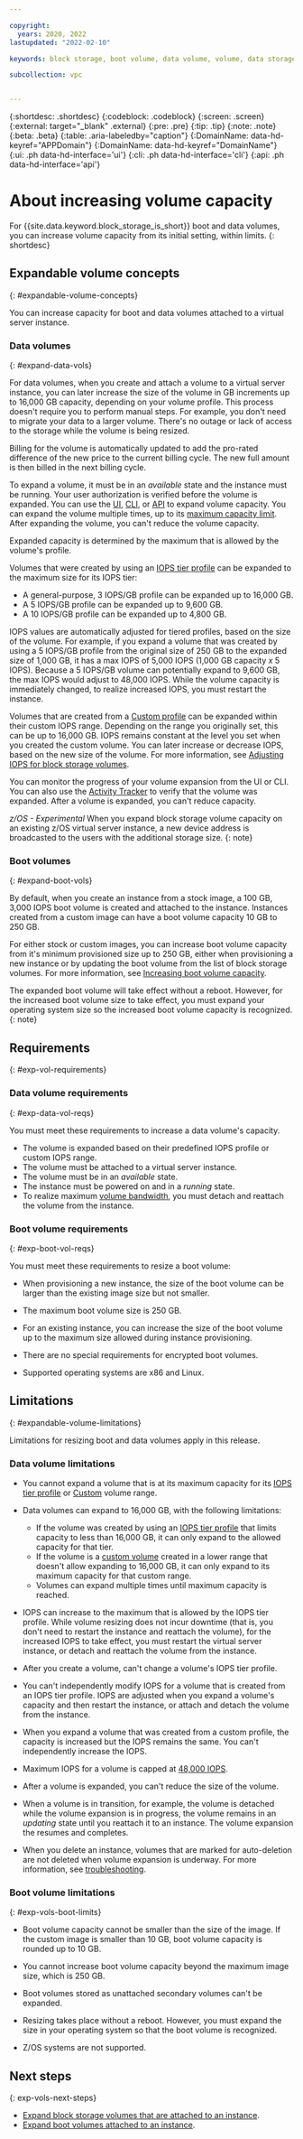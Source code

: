```yaml
---

copyright:
  years: 2020, 2022
lastupdated: "2022-02-10"

keywords: block storage, boot volume, data volume, volume, data storage, virtual server instance, instance, expandable volume

subcollection: vpc


---
```


{:shortdesc: .shortdesc}
{:codeblock: .codeblock}
{:screen: .screen}
{:external: target="_blank" .external}
{:pre: .pre}
{:tip: .tip}
{:note: .note}
{:beta: .beta}
{:table: .aria-labeledby="caption"}
{:DomainName: data-hd-keyref="APPDomain"}
{:DomainName: data-hd-keyref="DomainName"}
{:ui: .ph data-hd-interface='ui'}
{:cli: .ph data-hd-interface='cli'}
{:api: .ph data-hd-interface='api'}

# About increasing volume capacity

For {{site.data.keyword.block_storage_is_short}} boot and data volumes, you can increase volume capacity from its initial setting, within limits.
{: shortdesc}
 
## Expandable volume concepts
{: #expandable-volume-concepts}

You can increase capacity for boot and data volumes attached to a virtual server instance.

### Data volumes
{: #expand-data-vols}

For data volumes, when you create and attach a volume to a virtual server instance, you can later increase the size of the volume in GB increments up to 16,000 GB capacity, depending on your volume profile. This process doesn't require you to perform manual steps. For example, you don't need to migrate your data to a larger volume. There's no outage or lack of access to the storage while the volume is being resized.

Billing for the volume is automatically updated to add the pro-rated difference of the new price to the current billing cycle. The new full amount is then billed in the next billing cycle.

To expand a volume, it must be in an _available_ state and the instance must be running. Your user authorization is verified before the volume is expanded. You can use the [UI](#expand-vpc-volumes-ui), [CLI](#expand-vpc-volumes-cli), or [API](#expand-vpc-volumes-api) to expand volume capacity. You can expand the volume multiple times, up to its [maximum capacity limit](#exp-vols-capacity-IOPs-limitations). After expanding the volume, you can't reduce the volume capacity.

Expanded capacity is determined by the maximum that is allowed by the volume's profile.

Volumes that were created by using an [IOPS tier profile](/docs/vpc?topic=vpc-block-storage-profiles#tiers-beta) can be expanded to the maximum size for its IOPS tier:

* A general-purpose, 3 IOPS/GB profile can be expanded up to 16,000 GB.
* A 5 IOPS/GB profile can be expanded up to 9,600 GB.
* A 10 IOPS/GB profile can be expanded up to 4,800 GB.

IOPS values are automatically adjusted for tiered profiles, based on the size of the volume. For example, if you expand a volume that was created by using a 5 IOPS/GB profile from the original size of 250 GB to the expanded size of 1,000 GB, it has a max IOPS of 5,000 IOPS (1,000 GB capacity _x_ 5 IOPS). Because a 5 IOPS/GB volume can potentially expand to 9,600 GB, the max IOPS would adjust to 48,000 IOPS. While the volume capacity is immediately changed, to realize increased IOPS, you must restart the instance.

Volumes that are created from a [Custom profile](/docs/vpc?topic=vpc-block-storage-profiles#custom) can be expanded within their custom IOPS range. Depending on the range you originally set, this can be up to 16,000 GB. IOPS remains constant at the level you set when you created the custom volume. You can later increase or decrease IOPS, based on the new size of the volume. For more information, see [Adjusting IOPS for block storage volumes](/docs/vpc?topic=vpc-adjusting-volume-iops).

You can monitor the progress of your volume expansion from the UI or CLI. You can also use the [Activity Tracker](/docs/vpc?topic=vpc-at-events) to verify that the volume was expanded. After a volume is expanded, you can't reduce capacity.

*z/OS - Experimental* When you expand block storage volume capacity on an existing z/OS virtual server instance, a new device address is broadcasted to the users with the additional storage size.
{: note}

### Boot volumes
{: #expand-boot-vols}

By default, when you create an instance from a stock image, a 100 GB, 3,000 IOPS boot volume is created and attached to the instance. Instances created from a custom image can have a boot volume capacity 10 GB to 250 GB. 

For either stock or custom images, you can increase boot volume capacity from it's minimum provisioned size up to 250 GB, either when provisioning a new instance or by updating the boot volume from the list of block storage volumes. For more information, see [Increasing boot volume capacity](/docs/vpc?topic=vpc-resize-boot-volumes).

The expanded boot volume will take effect without a reboot. However, for the increased boot volume size to take effect, you must expand your operating system size so the increased boot volume capacity is recognized.
{: note}

## Requirements
{: #exp-vol-requirements}

### Data volume requirements
{: #exp-data-vol-reqs}

You must meet these requirements to increase a data volume's capacity.

* The volume is expanded based on their predefined IOPS profile or custom IOPS range.
* The volume must be attached to a virtual server instance.
* The volume must be in an _available_ state.
* The instance must be powered on and in a _running_ state.
* To realize maximum [volume bandwidth](/docs/vpc?topic=vpc-block-storage-bandwidth), you must detach and reattach the volume from the instance.

### Boot volume requirements
{: #exp-boot-vol-reqs}

You must meet these requirements to resize a boot volume:

* When provisioning a new instance, the size of the boot volume can be larger than the existing image size but not smaller.

* The maximum boot volume size is 250 GB.

* For an existing instance, you can increase the size of the boot volume up to the maximum size allowed during instance provisioning.
* There are no special requirements for encrypted boot volumes.
* Supported operating systems are x86 and Linux.

## Limitations
{: #expandable-volume-limitations}

Limitations for resizing boot and data volumes apply in this release.

### Data volume limitations

* You cannot expand a volume that is at its maximum capacity for its [IOPS tier profile](/docs/vpc?topic=vpc-block-storage-profiles#tiers-beta) or [Custom](/docs/vpc?topic=vpc-block-storage-profiles#custom) volume range.

* Data volumes can expand to 16,000 GB, with the following limitations:
    * If the volume was created by using an [IOPS tier profile](/docs/vpc?topic=vpc-block-storage-profiles#tiers-beta) that limits capacity to less than 16,000 GB, it can only expand to the allowed capacity for that tier.
    * If the volume is a [custom volume](/docs/vpc?topic=vpc-block-storage-profiles#custom) created in a lower range that doesn't allow expanding to 16,000 GB, it can only expand to its maximum capacity for that custom range.
    * Volumes can expand multiple times until maximum capacity is reached.
* IOPS can increase to the maximum that is allowed by the IOPS tier profile. While volume resizing does not incur downtime (that is, you don't need to restart the instance and reattach the volume), for the increased IOPS to take effect, you must restart the virtual server instance, or detach and reattach the volume from the instance.
* After you create a volume, can't change a volume's IOPS tier profile.
* You can't independently modify IOPS for a volume that is created from an IOPS tier profile. IOPS are adjusted when you expand a volume's capacity and then restart the instance, or attach and detach the volume from the instance.
* When you expand a volume that was created from a custom profile, the capacity is increased but the IOPS remains the same. You  can't independently increase the IOPS.
* Maximum IOPS for a volume is capped at [48,000 IOPS](/docs/vpc?topic=vpc-block-storage-profiles&interface=api#tiers).
* After a volume is expanded, you can't reduce the size of the volume.
* When a volume is in transition, for example, the volume is detached while the volume expansion is in progress, the volume remains in an _updating_ state until you reattach it to an instance. The volume expansion the resumes and completes.
* When you delete an instance, volumes that are marked for auto-deletion are not deleted when volume expansion is underway. For more information, see [troubleshooting](/docs/vpc?topic=vpc-troubleshooting-block-storage#troubleshoot-topic-4).

### Boot volume limitations
{: #exp-vols-boot-limits}

* Boot volume capacity cannot be smaller than the size of the image. If the custom image is smaller than 10 GB, boot volume capacity is rounded up to 10 GB.

* You cannot increase boot volume capacity beyond the maximum image size, which is 250 GB.

* Boot volumes stored as unattached secondary volumes can't be expanded.

* Resizing takes place without a reboot. However, you must expand the size in your operating system so that the boot volume is recognized.

* Z/OS systems are not supported.

## Next steps
{: exp-vols-next-steps}

* [Expand block storage volumes that are attached to an instance](/docs/vpc?topic=vpc-expanding-block-storage-volumes).
* [Expand boot volumes attached to an instance](/docs/vpc?topic=vpc-resize-boot-volumes).
